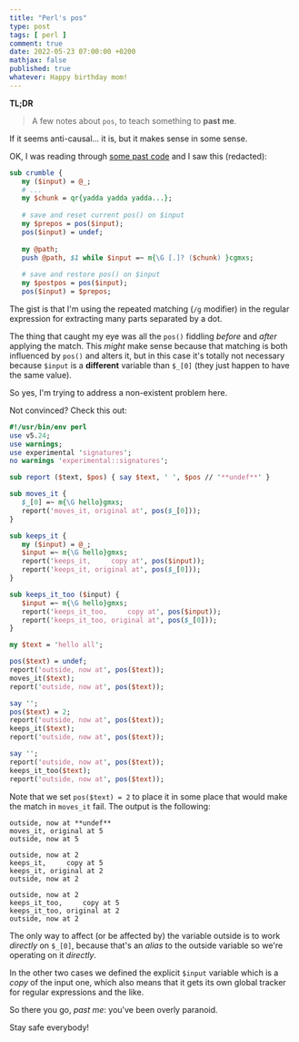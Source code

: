 ```yaml
---
title: "Perl's pos"
type: post
tags: [ perl ]
comment: true
date: 2022-05-23 07:00:00 +0200
mathjax: false
published: true
whatever: Happy birthday mom!
---
```


**TL;DR**

> A few notes about `pos`, to teach something to **past me**.

If it seems anti-causal... it is, but it makes sense in some sense.

OK, I was reading through [some past code][crumble] and I saw this
(redacted):

```perl
sub crumble {
   my ($input) = @_;
   # ...
   my $chunk = qr{yadda yadda yadda...};
 
   # save and reset current pos() on $input
   my $prepos = pos($input);
   pos($input) = undef;
 
   my @path;
   push @path, $1 while $input =~ m{\G [.]? ($chunk) }cgmxs;
 
   # save and restore pos() on $input
   my $postpos = pos($input);
   pos($input) = $prepos;
```

The gist is that I'm using the repeated matching (`/g` modifier) in the
regular expression for extracting many parts separated by a dot.

The thing that caught my eye was all the `pos()` fiddling *before* and
*after* applying the match. This *might* make sense because that
matching is both influenced by `pos()` and alters it, but in this case
it's totally not necessary because `$input` is a **different** variable
than `$_[0]` (they just happen to have the same value).

So yes, I'm trying to address a non-existent problem here.

Not convinced? Check this out:

```perl
#!/usr/bin/env perl
use v5.24;
use warnings;
use experimental 'signatures';
no warnings 'experimental::signatures';

sub report ($text, $pos) { say $text, ' ', $pos // '**undef**' }

sub moves_it {
   $_[0] =~ m{\G hello}gmxs;
   report('moves_it, original at', pos($_[0]));
}

sub keeps_it {
   my ($input) = @_;
   $input =~ m{\G hello}gmxs;
   report('keeps_it,     copy at', pos($input));
   report('keeps_it, original at', pos($_[0]));
}

sub keeps_it_too ($input) {
   $input =~ m{\G hello}gmxs;
   report('keeps_it_too,     copy at', pos($input));
   report('keeps_it_too, original at', pos($_[0]));
}

my $text = 'hello all';

pos($text) = undef;
report('outside, now at', pos($text));
moves_it($text);
report('outside, now at', pos($text));

say '';
pos($text) = 2;
report('outside, now at', pos($text));
keeps_it($text);
report('outside, now at', pos($text));

say '';
report('outside, now at', pos($text));
keeps_it_too($text);
report('outside, now at', pos($text));
```

Note that we set `pos($text) = 2` to place it in some place that would
make the match in `moves_it` fail. The output is the following:

```
outside, now at **undef**
moves_it, original at 5
outside, now at 5

outside, now at 2
keeps_it,     copy at 5
keeps_it, original at 2
outside, now at 2

outside, now at 2
keeps_it_too,     copy at 5
keeps_it_too, original at 2
outside, now at 2
```

The only way to affect (or be affected by) the variable outside is to
work *directly* on `$_[0]`, because that's an *alias* to the outside
variable so we're operating on it *directly*.

In the other two cases we defined the explicit `$input` variable which
is a *copy* of the input one, which also means that it gets its own
global tracker for regular expressions and the like.

So there you go, *past me*: you've been overly paranoid.

Stay safe everybody!

[Perl]: https://www.perl.org/
[Template::Perlish]: https://metacpan.org/pod/Template::Perlish
[crumble]: https://metacpan.org/dist/Template-Perlish/source/lib/Template/Perlish.pm#L499
